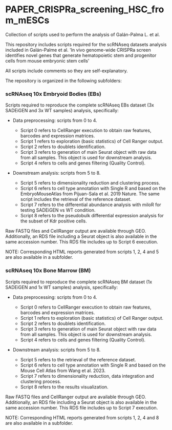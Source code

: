 # PAPER_CRISPRa_screening_HSC_from_mESCs
Collection of scripts used to perform the analysis of Galán-Palma L. et al. 

This repository includes scripts required for the scRNAseq datasets analysis included in Galán-Palme et al. 
'In vivo genome-wide CRISPRa screen identifies novel genes that generate hematopoietic stem and progenitor cells from mouse embryonic stem cells' 

All scripts include comments so they are self-explanatory.

The repository is organized in the following subfolders:

### scRNAseq 10x Embryoid Bodies (EBs)

Scripts required to reproduce the complete scRNAseq EBs dataset (3x SADEiGEN and 3x WT samples) analysis, specifically:

- Data preprocessing: scripts from 0 to 4.
    - Script 0 refers to CellRanger execution to obtain raw features, barcodes and expression matrices. 
    - Script 1 refers to exploration (basic statistics) of Cell Ranger output.
    - Script 2 refers to doublets identification.
    - Script 3 refers to generation of main Seurat object with raw data from all samples. This object is used for downstream analysis.
    - Script 4 refers to cells and genes filtering (Quality Control).

- Downstream analysis: scripts from 5 to 8.
    - Script 5 refers to dimensionality reduction and clustering process.
    - Script 6 refers to cell type annotation with Single R and based on the EmbryoMouseAtlas from Pijuan-Sala et al. 2019 Nature. The same script includes the retrieval of the reference dataset.
    - Script 7 refers to the differential abundance analysis with miloR for testing SADEiGEN vs WT condition.
    - Script 8 refers to the pseudobulk differential expression analysis for the subset of Kdr positive cells.

Raw FASTQ files and CellRanger output are available through GEO. Additionally, an RDS file including a Seurat object is also available in the same accession number. This RDS file includes up to Script 6 execution.

NOTE: Corresponding HTML reports generated from scripts 1, 2, 4 and 5 are also available in a subfolder.

### scRNAseq 10x Bone Marrow (BM)

Scripts required to reproduce the complete scRNAseq BM dataset (1x SADEiGEN and 1x WT samples) analysis, specifically:

- Data preprocessing: scripts from 0 to 4.

    - Script 0 refers to CellRanger execution to obtain raw features, barcodes and expression matrices.
    - Script 1 refers to exploration (basic statistics) of Cell Ranger output.
    - Script 2 refers to doublets identification.
    - Script 3 refers to generation of main Seurat object with raw data from all samples. This object is used for downstream analysis.
    - Script 4 refers to cells and genes filtering (Quality Control).

- Downstream analysis: scripts from 5 to 8.

    - Script 5 refers to the retrieval of the reference dataset.
    - Script 6 refers to cell type annotation with Single R and based on the Mouse Cell Atlas from Wang et al. 2023. 
    - Script 7 refers to dimensionality reduction, data integration and clustering process.
    - Script 8 refers to the results visualization.

Raw FASTQ files and CellRanger output are available through GEO. Additionally, an RDS file including a Seurat object is also available in the same accession number. This RDS file includes up to Script 7 execution.

NOTE: Corresponding HTML reports generated from scripts 1, 2, 4 and 8 are also available in a subfolder.
